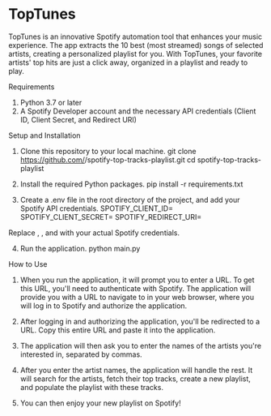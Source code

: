 # TopTunes
TopTunes is an innovative Spotify automation tool that enhances your music experience. The app extracts the 10 best (most streamed) songs of selected artists, creating a personalized playlist for you. With TopTunes, your favorite artists' top hits are just a click away, organized in a playlist and ready to play.

Requirements
1. Python 3.7 or later
2. A Spotify Developer account and the necessary API credentials (Client ID, Client Secret, and Redirect URI)

Setup and Installation
1. Clone this repository to your local machine.
git clone https://github.com/<your-username>/spotify-top-tracks-playlist.git
cd spotify-top-tracks-playlist

2. Install the required Python packages.
pip install -r requirements.txt

3. Create a .env file in the root directory of the project, and add your Spotify API credentials.
SPOTIFY_CLIENT_ID=<your-spotify-client-id>
SPOTIFY_CLIENT_SECRET=<your-spotify-client-secret>
SPOTIFY_REDIRECT_URI=<your-spotify-redirect-uri>

Replace <your-spotify-client-id>, <your-spotify-client-secret>, and <your-spotify-redirect-uri> with your actual Spotify credentials.

4. Run the application.
python main.py

How to Use
1. When you run the application, it will prompt you to enter a URL. To get this URL, you'll need to authenticate with Spotify. The application will provide you with a URL to navigate to in your web browser, where you will log in to Spotify and authorize the application.

2. After logging in and authorizing the application, you'll be redirected to a URL. Copy this entire URL and paste it into the application.

3. The application will then ask you to enter the names of the artists you're interested in, separated by commas.

4. After you enter the artist names, the application will handle the rest. It will search for the artists, fetch their top tracks, create a new playlist, and populate the playlist with these tracks.

5. You can then enjoy your new playlist on Spotify!
